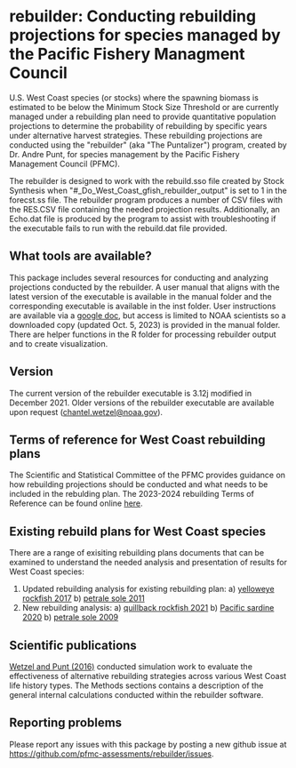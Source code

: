 # rebuilder: Conducting rebuilding projections for species managed by the Pacific Fishery Managment Council

U.S. West Coast species (or stocks) where the spawning biomass is estimated to be below the Minimum Stock Size Threshold or are currently managed under a rebuilding plan need to provide quantitative population projections to determine the probability of rebuilding by specific years under alternative harvest strategies. These rebuilding projections are conducted using the "rebuilder" (aka "The Puntalizer") program, created by Dr. Andre Punt, for species management by the Pacific Fishery Management Council (PFMC). 

The rebuilder is designed to work with the rebuild.sso file created by Stock Synthesis when "#_Do_West_Coast_gfish_rebuilder_output" is set to 1 in the forecst.ss file. The rebuilder program produces a number of CSV files with the RES.CSV file containing the needed projection results. Additionally, an Echo.dat file is produced by the program to assist with troubleshooting if the executable fails to run with the rebuild.dat file provided.  

## What tools are available?

This package includes several resources for conducting and analyzing projections conducted by the rebuilder. A user manual that aligns with the latest version of the executable is available in the manual folder and the corresponding executable is available in the inst folder. User instructions are available via a [google doc](https://docs.google.com/document/d/17hH1CEdombkF33Nw-_BAZLIlSfHWWgfkBSSdFRNTX_s/edit), but access is limited to NOAA scientists so a downloaded copy (updated Oct. 5, 2023) is provided in the manual folder. There are helper functions in the R folder for processing rebuilder output and to create visualization.

## Version
The current version of the rebuilder executable is 3.12j modified in December 2021. Older versions of the rebuilder executable are available upon request (chantel.wetzel@noaa.gov). 

## Terms of reference for West Coast rebuilding plans

The Scientific and Statistical Committee of the PFMC provides guidance on how rebuilding projections should be conducted and what needs to be included in the rebulding plan. The 2023-2024 rebuilding Terms of Reference can be found online [here](https://www.pcouncil.org/documents/2022/06/terms-of-reference-for-the-groundfish-rebuilding-analysis-for-2023-2024.pdf/).

## Existing rebuild plans for West Coast species

There are a range of exisiting rebuilding plans documents that can be examined to understand the needed analysis and presentation of results for West Coast species:

1. Updated rebuilding analysis for existing rebuilding plan: 
	a) [yelloweye rockfish 2017](https://www.pcouncil.org/documents/2017/01/rebuilding-analysis-for-yelloweye-rockfish-sebastes-ruberrimus-based-on-the-2017-stock-assessment.pdf/)
	b) [petrale sole 2011](https://www.pcouncil.org/documents/2011/11/2011-petrale-sole-rebuilding-analysis-november-23-2011.pdf/)
2. New rebuilding analysis: 
	a) [quillback rockfish 2021](https://www.pcouncil.org/documents/2022/01/draft-rebuilding-analysis-for-quillback-rockfish-sebastes-maliger-in-u-s-waters-off-the-coast-of-california-based-on-the-2021-stock-assessment-incorporating-november-2021-council-meeting-requests.pdf/)
	b) [Pacific sardine 2020](https://repository.library.noaa.gov/view/noaa/29970)
	b) [petrale sole 2009](https://www.pcouncil.org/documents/2009/11/2009-petrale-sole-rebuilding-analysis-november-2-2009.pdf/)
	
## Scientific publications

[Wetzel and Punt (2016)](https://academic.oup.com/icesjms/article/73/9/2190/2198555) conducted simulation work to evaluate the effectiveness of alternative rebuilding strategies across various West Coast life history types. The Methods sections contains a description of the general internal calculations conducted within the rebuilder software. 

## Reporting problems
Please report any issues with this package by posting a new github issue at https://github.com/pfmc-assessments/rebuilder/issues.
